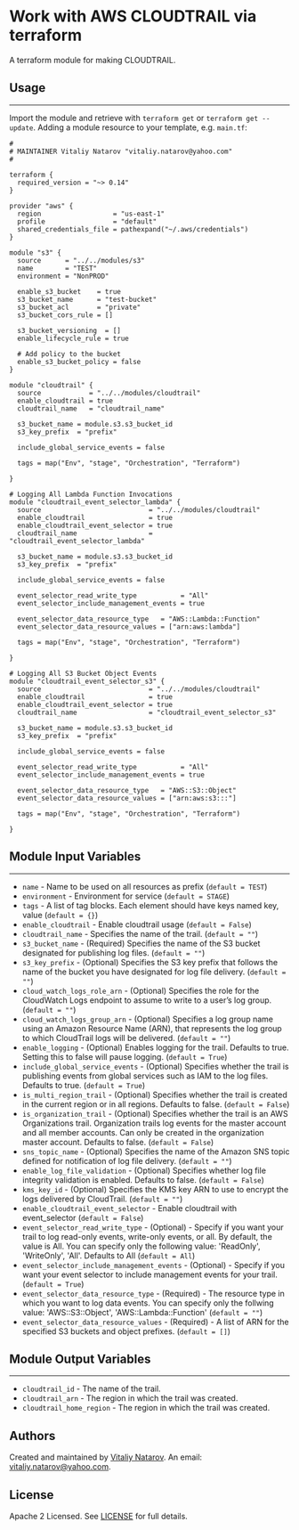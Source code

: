 # Work with AWS CLOUDTRAIL via terraform

A terraform module for making CLOUDTRAIL.


## Usage
----------------------
Import the module and retrieve with ```terraform get``` or ```terraform get --update```. Adding a module resource to your template, e.g. `main.tf`:

```
#
# MAINTAINER Vitaliy Natarov "vitaliy.natarov@yahoo.com"
#

terraform {
  required_version = "~> 0.14"
}

provider "aws" {
  region                  = "us-east-1"
  profile                 = "default"
  shared_credentials_file = pathexpand("~/.aws/credentials")
}

module "s3" {
  source      = "../../modules/s3"
  name        = "TEST"
  environment = "NonPROD"

  enable_s3_bucket    = true
  s3_bucket_name      = "test-bucket"
  s3_bucket_acl       = "private"
  s3_bucket_cors_rule = []

  s3_bucket_versioning  = []
  enable_lifecycle_rule = true

  # Add policy to the bucket
  enable_s3_bucket_policy = false
}

module "cloudtrail" {
  source            = "../../modules/cloudtrail"
  enable_cloudtrail = true
  cloudtrail_name   = "cloudtrail_name"

  s3_bucket_name = module.s3.s3_bucket_id
  s3_key_prefix  = "prefix"

  include_global_service_events = false

  tags = map("Env", "stage", "Orchestration", "Terraform")

}

# Logging All Lambda Function Invocations
module "cloudtrail_event_selector_lambda" {
  source                           = "../../modules/cloudtrail"
  enable_cloudtrail                = true
  enable_cloudtrail_event_selector = true
  cloudtrail_name                  = "cloudtrail_event_selector_lambda"

  s3_bucket_name = module.s3.s3_bucket_id
  s3_key_prefix  = "prefix"

  include_global_service_events = false

  event_selector_read_write_type           = "All"
  event_selector_include_management_events = true

  event_selector_data_resource_type   = "AWS::Lambda::Function"
  event_selector_data_resource_values = ["arn:aws:lambda"]

  tags = map("Env", "stage", "Orchestration", "Terraform")

}

# Logging All S3 Bucket Object Events
module "cloudtrail_event_selector_s3" {
  source                           = "../../modules/cloudtrail"
  enable_cloudtrail                = true
  enable_cloudtrail_event_selector = true
  cloudtrail_name                  = "cloudtrail_event_selector_s3"

  s3_bucket_name = module.s3.s3_bucket_id
  s3_key_prefix  = "prefix"

  include_global_service_events = false

  event_selector_read_write_type           = "All"
  event_selector_include_management_events = true

  event_selector_data_resource_type   = "AWS::S3::Object"
  event_selector_data_resource_values = ["arn:aws:s3:::"]

  tags = map("Env", "stage", "Orchestration", "Terraform")

}
```

## Module Input Variables
----------------------
- `name` - Name to be used on all resources as prefix (`default = TEST`)
- `environment` - Environment for service (`default = STAGE`)
- `tags` - A list of tag blocks. Each element should have keys named key, value (`default = {}`)
- `enable_cloudtrail` - Enable cloudtrail usage (`default = False`)
- `cloudtrail_name` - Specifies the name of the trail. (`default = ""`)
- `s3_bucket_name` - (Required) Specifies the name of the S3 bucket designated for publishing log files. (`default = ""`)
- `s3_key_prefix` - (Optional) Specifies the S3 key prefix that follows the name of the bucket you have designated for log file delivery. (`default = ""`)
- `cloud_watch_logs_role_arn` - (Optional) Specifies the role for the CloudWatch Logs endpoint to assume to write to a user’s log group. (`default = ""`)
- `cloud_watch_logs_group_arn` - (Optional) Specifies a log group name using an Amazon Resource Name (ARN), that represents the log group to which CloudTrail logs will be delivered. (`default = ""`)
- `enable_logging` - (Optional) Enables logging for the trail. Defaults to true. Setting this to false will pause logging. (`default = True`)
- `include_global_service_events` - (Optional) Specifies whether the trail is publishing events from global services such as IAM to the log files. Defaults to true. (`default = True`)
- `is_multi_region_trail` - (Optional) Specifies whether the trail is created in the current region or in all regions. Defaults to false. (`default = False`)
- `is_organization_trail` - (Optional) Specifies whether the trail is an AWS Organizations trail. Organization trails log events for the master account and all member accounts. Can only be created in the organization master account. Defaults to false. (`default = False`)
- `sns_topic_name` - (Optional) Specifies the name of the Amazon SNS topic defined for notification of log file delivery. (`default = ""`)
- `enable_log_file_validation` - (Optional) Specifies whether log file integrity validation is enabled. Defaults to false. (`default = False`)
- `kms_key_id` - (Optional) Specifies the KMS key ARN to use to encrypt the logs delivered by CloudTrail. (`default = ""`)
- `enable_cloudtrail_event_selector` - Enable cloudtrail with event_selector (`default = False`)
- `event_selector_read_write_type` - (Optional) - Specify if you want your trail to log read-only events, write-only events, or all. By default, the value is All. You can specify only the following value: 'ReadOnly', 'WriteOnly', 'All'. Defaults to All (`default = All`)
- `event_selector_include_management_events` - (Optional) - Specify if you want your event selector to include management events for your trail. (`default = True`)
- `event_selector_data_resource_type` - (Required) - The resource type in which you want to log data events. You can specify only the follwing value: 'AWS::S3::Object', 'AWS::Lambda::Function' (`default = ""`)
- `event_selector_data_resource_values` - (Required) - A list of ARN for the specified S3 buckets and object prefixes. (`default = []`)

## Module Output Variables
----------------------
- `cloudtrail_id` - The name of the trail.
- `cloudtrail_arn` - The region in which the trail was created.
- `cloudtrail_home_region` - The region in which the trail was created.


## Authors

Created and maintained by [Vitaliy Natarov](https://github.com/SebastianUA). An email: [vitaliy.natarov@yahoo.com](vitaliy.natarov@yahoo.com).

## License

Apache 2 Licensed. See [LICENSE](https://github.com/SebastianUA/terraform/blob/master/LICENSE) for full details.

